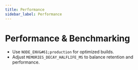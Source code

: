 ```yaml
---
title: Performance
sidebar_label: Performance
---
```


# Performance & Benchmarking

- Use `NODE_ENV&#61;production` for optimized builds.
- Adjust `MEMORIES_DECAY_HALFLIFE_MS` to balance retention and performance.

